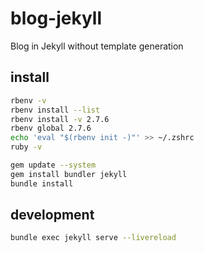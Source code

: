 # blog-jekyll
Blog in Jekyll without template generation

## install

```bash
rbenv -v
rbenv install --list
rbenv install -v 2.7.6
rbenv global 2.7.6
echo 'eval "$(rbenv init -)"' >> ~/.zshrc
ruby -v

gem update --system
gem install bundler jekyll
bundle install
```

## development

```bash
bundle exec jekyll serve --livereload
```
